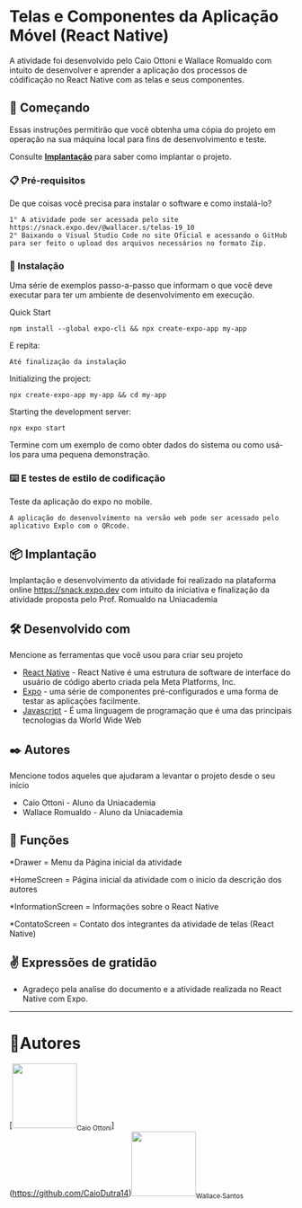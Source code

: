 # Telas e Componentes da Aplicação Móvel (React Native)

A atividade foi desenvolvido pelo Caio Ottoni e Wallace Romualdo com intuito de desenvolver e aprender a aplicação dos processos de códificação no React Native com as telas e seus componentes.

## 🚀 Começando

Essas instruções permitirão que você obtenha uma cópia do projeto em operação na sua máquina local para fins de desenvolvimento e teste.

Consulte **[Implantação](#-implanta%C3%A7%C3%A3o)** para saber como implantar o projeto.

### 📋 Pré-requisitos

De que coisas você precisa para instalar o software e como instalá-lo?

```
1° A atividade pode ser acessada pelo site https://snack.expo.dev/@wallacer.s/telas-19_10
2° Baixando o Visual Studio Code no site Oficial e acessando o GitHub para ser feito o upload dos arquivos necessários no formato Zip.
```

### 🔧 Instalação

Uma série de exemplos passo-a-passo que informam o que você deve executar para ter um ambiente de desenvolvimento em execução.

Quick Start
```
npm install --global expo-cli && npx create-expo-app my-app
```

E repita:

```
Até finalização da instalação
```

Initializing the project:
```
npx create-expo-app my-app && cd my-app
```

Starting the development server:
```
npx expo start
```

Termine com um exemplo de como obter dados do sistema ou como usá-los para uma pequena demonstração.


### ⌨️ E testes de estilo de codificação

Teste da aplicação do expo no mobile.

```
A aplicação do desenvolvimento na versão web pode ser acessado pelo aplicativo Explo com o QRcode.
```

## 📦 Implantação

Implantação e desenvolvimento da atividade foi realizado na plataforma online https://snack.expo.dev com intuito da iniciativa e finalização da atividade proposta pelo Prof. Romualdo na Uniacademia


## 🛠️ Desenvolvido com

Mencione as ferramentas que você usou para criar seu projeto

* [React Native]([http://www.dropwizard.io/1.0.2/docs/](https://reactnative.dev)) - React Native é uma estrutura de software de interface do usuário de código aberto criada pela Meta Platforms, Inc.
* [Expo]([https://maven.apache.org/](https://expo.dev)) - uma série de componentes pré-configurados e uma forma de testar as aplicações facilmente.
* [Javascript]([https://rometools.github.io/rome/](https://www.google.com/url?sa=t&rct=j&q=&esrc=s&source=web&cd=&cad=rja&uact=8&ved=2ahUKEwiWu7_Xru36AhXpL7kGHVOeAL4QFnoECBIQAQ&url=https%3A%2F%2Fwww.javascript.com%2F&usg=AOvVaw2t3n3FoztAEJ6zUU6XdzS5)) - É uma linguagem de programação que é uma das principais tecnologias da World Wide Web


## ✒️ Autores

Mencione todos aqueles que ajudaram a levantar o projeto desde o seu início

* Caio Ottoni - Aluno da Uniacademia
* Wallace Romualdo - Aluno da Uniacademia


## 📄 Funções

*Drawer = Menu da Página inicial da atividade

*HomeScreen = Página inicial da atividade com o inicio da descrição dos autores

*InformationScreen = Informações sobre o React Native

*ContatoScreen = Contato dos integrantes da atividade de telas (React Native)


## ✌️ Expressões de gratidão

* Agradeço pela analise do documento e a atividade realizada no React Native com Expo.

---

# 📝Autores

[<img src="https://instagram.fjdf2-1.fna.fbcdn.net/v/t51.2885-19/292299200_346584994299916_4032596511251791433_n.jpg?stp=dst-jpg_s150x150&_nc_ht=instagram.fjdf2-1.fna.fbcdn.net&_nc_cat=104&_nc_ohc=hQfr46A6Mh8AX9-XVak&tn=e8oiga9jbwoNSlq_&edm=AOQ1c0wBAAAA&ccb=7-5&oh=00_AT8ihxkGyaWseR07SmwUZrFyGD8Sq8eeD3OAh4jvNZeXAA&oe=6355D366&_nc_sid=8fd12b" width=115><sub>Caio Ottoni</sub>]<br>(https://github.com/CaioDutra14)[<img src="https://avatars.githubusercontent.com/u/67033167?s=400&u=434e92afba17dc696e7d5a9c40b5148529339aa1&v=4" width=115><sub>Wallace Santos</sub>](https://github.com/WallaceRomualdoJF)
